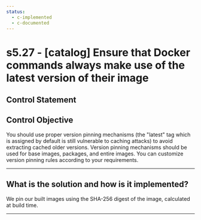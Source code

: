 ```yaml
---
status:
  - c-implemented
  - c-documented
---
```


# s5.27 - \[catalog\] Ensure that Docker commands always make use of the latest version of their image

## Control Statement

## Control Objective

You should use proper version pinning mechanisms (the "latest" tag which is assigned by default is still vulnerable to caching attacks) to avoid extracting cached older versions. Version pinning mechanisms should be used for base images, packages, and entire images. You can customize version pinning rules according to your requirements.

______________________________________________________________________

## What is the solution and how is it implemented?

We pin our built images using the SHA-256 digest of the image, calculated at
build time.

______________________________________________________________________
